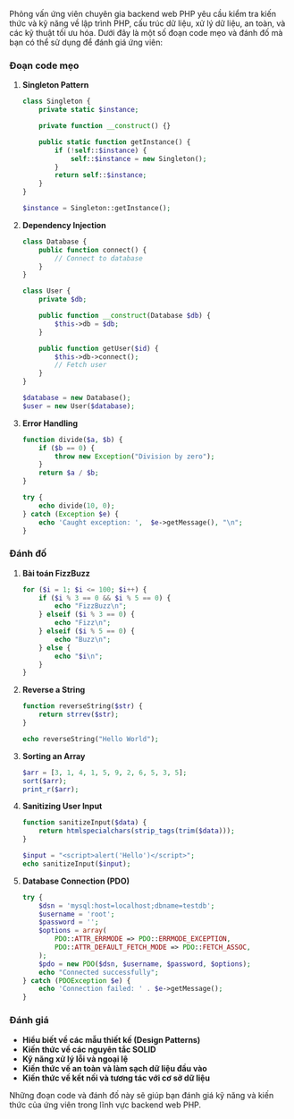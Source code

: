 Phỏng vấn ứng viên chuyên gia backend web PHP yêu cầu kiểm tra kiến thức và kỹ năng về lập trình PHP, cấu trúc dữ liệu, xử lý dữ liệu, an toàn, và các kỹ thuật tối ưu hóa. Dưới đây là một số đoạn code mẹo và đánh đố mà bạn có thể sử dụng để đánh giá ứng viên:

### Đoạn code mẹo

1. **Singleton Pattern**
   ```php
   class Singleton {
       private static $instance;

       private function __construct() {}

       public static function getInstance() {
           if (!self::$instance) {
               self::$instance = new Singleton();
           }
           return self::$instance;
       }
   }

   $instance = Singleton::getInstance();
   ```

2. **Dependency Injection**
   ```php
   class Database {
       public function connect() {
           // Connect to database
       }
   }

   class User {
       private $db;

       public function __construct(Database $db) {
           $this->db = $db;
       }

       public function getUser($id) {
           $this->db->connect();
           // Fetch user
       }
   }

   $database = new Database();
   $user = new User($database);
   ```

3. **Error Handling**
   ```php
   function divide($a, $b) {
       if ($b == 0) {
           throw new Exception("Division by zero");
       }
       return $a / $b;
   }

   try {
       echo divide(10, 0);
   } catch (Exception $e) {
       echo 'Caught exception: ',  $e->getMessage(), "\n";
   }
   ```

### Đánh đố

1. **Bài toán FizzBuzz**
   ```php
   for ($i = 1; $i <= 100; $i++) {
       if ($i % 3 == 0 && $i % 5 == 0) {
           echo "FizzBuzz\n";
       } elseif ($i % 3 == 0) {
           echo "Fizz\n";
       } elseif ($i % 5 == 0) {
           echo "Buzz\n";
       } else {
           echo "$i\n";
       }
   }
   ```

2. **Reverse a String**
   ```php
   function reverseString($str) {
       return strrev($str);
   }

   echo reverseString("Hello World");
   ```

3. **Sorting an Array**
   ```php
   $arr = [3, 1, 4, 1, 5, 9, 2, 6, 5, 3, 5];
   sort($arr);
   print_r($arr);
   ```

4. **Sanitizing User Input**
   ```php
   function sanitizeInput($data) {
       return htmlspecialchars(strip_tags(trim($data)));
   }

   $input = "<script>alert('Hello')</script>";
   echo sanitizeInput($input);
   ```

5. **Database Connection (PDO)**
   ```php
   try {
       $dsn = 'mysql:host=localhost;dbname=testdb';
       $username = 'root';
       $password = '';
       $options = array(
           PDO::ATTR_ERRMODE => PDO::ERRMODE_EXCEPTION,
           PDO::ATTR_DEFAULT_FETCH_MODE => PDO::FETCH_ASSOC,
       );
       $pdo = new PDO($dsn, $username, $password, $options);
       echo "Connected successfully";
   } catch (PDOException $e) {
       echo 'Connection failed: ' . $e->getMessage();
   }
   ```

### Đánh giá

- **Hiểu biết về các mẫu thiết kế (Design Patterns)**
- **Kiến thức về các nguyên tắc SOLID**
- **Kỹ năng xử lý lỗi và ngoại lệ**
- **Kiến thức về an toàn và làm sạch dữ liệu đầu vào**
- **Kiến thức về kết nối và tương tác với cơ sở dữ liệu**

Những đoạn code và đánh đố này sẽ giúp bạn đánh giá kỹ năng và kiến thức của ứng viên trong lĩnh vực backend web PHP.
